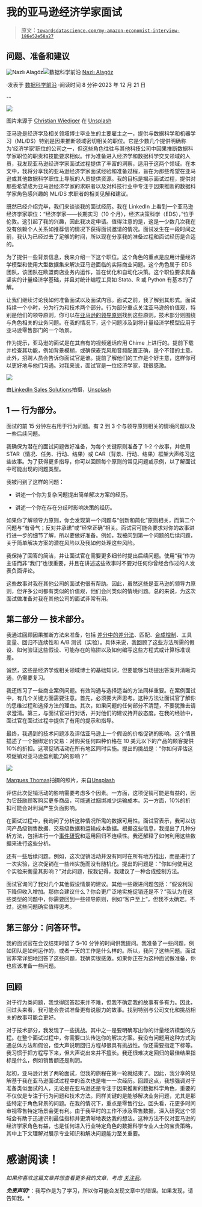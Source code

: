 # 我的亚马逊经济学家面试

> 原文：[`towardsdatascience.com/my-amazon-economist-interview-186e52e58a27`](https://towardsdatascience.com/my-amazon-economist-interview-186e52e58a27)

## 问题、准备和建议

[](https://medium.com/@nalagoz13?source=post_page-----186e52e58a27--------------------------------)![Nazlı Alagöz](https://medium.com/@nalagoz13?source=post_page-----186e52e58a27--------------------------------)[](https://towardsdatascience.com/?source=post_page-----186e52e58a27--------------------------------)![数据科学前沿](https://towardsdatascience.com/?source=post_page-----186e52e58a27--------------------------------) [Nazlı Alagöz](https://medium.com/@nalagoz13?source=post_page-----186e52e58a27--------------------------------)

·发表于 [数据科学前沿](https://towardsdatascience.com/?source=post_page-----186e52e58a27--------------------------------) ·阅读时间 8 分钟·2023 年 12 月 21 日

--

![](img/40ee4346231a47c94748af16170ec16e.png)

图片来源于 [Christian Wiediger](https://unsplash.com/@christianw?utm_content=creditCopyText&utm_medium=referral&utm_source=unsplash) 在 [Unsplash](https://unsplash.com/photos/black-samsung-galaxy-smartphone-displaying-amazon-logo-rymh7EZPqRs?utm_content=creditCopyText&utm_medium=referral&utm_source=unsplash)

亚马逊是经济学及相关领域博士毕业生的主要雇主之一，提供与数据科学和机器学习（ML/DS）特别是因果推断领域密切相关的职位。它是少数几个提供明确称为‘经济学家’职位的公司之一，但这些角色往往与其他科技公司中因果推断数据科学家职位的职责和技能要求相似。作为准备进入经济学和数据科学交叉领域的人员，我发现亚马逊经济学家面试过程提供了丰富的洞察，适用于这两个领域。在本文中，我将分享我的亚马逊经济学家面试经验和准备过程，旨在为那些希望在亚马逊或其他数据科学职位上导航的人员提供资源。我的目标是揭示面试过程，提供对那些希望成为亚马逊经济学家的求职者以及对科技行业中专注于因果推断的数据科学家角色感兴趣的 ML/DS 求职者的相关见解和建议。

既然已经介绍完毕，我们来谈谈我的面试经历。我在 LinkedIn 上看到一个亚马逊经济学家职位：“经济学家——长期实习（10 个月），经济决策科学（EDS），”位于伦敦。这引起了我的兴趣，因此我决定申请。值得注意的是，这是一少数几次我在没有依赖个人关系如推荐信的情况下获得面试邀请的情况。面试发生在一段时间之前，我认为已经过去了足够的时间，所以现在分享我的准备过程和面试经历是合适的。

为了提供一些背景信息，我来介绍一下这个职位。这个角色的重点是应用计量经济学模型和使用大型数据集来解决亚马逊面临的实际商业问题。这个角色属于 EDS 团队，该团队在欧盟商店业务内运作，旨在优化和自动化决策。这个职位要求具备坚实的计量经济学基础，并且对统计编程工具如 Stata、R 或 Python 有基本的了解。

让我们继续讨论我如何准备面试以及面试内容。面试之前，我了解到其形式。面试持续一个小时，分为行为和技术两个部分。行为部分重点关注亚马逊的价值观，特别是他们的领导原则，你可以在[亚马逊的领导原则](https://www.amazon.jobs/content/en/our-workplace/leadership-principles)找到这些原则。技术部分则围绕与角色相关的业务问题。在我的情况下，这个问题涉及到将计量经济学模型应用于亚马逊零售部门的一个场景。

作为提示，亚马逊的面试是在其自有的视频通话应用 Chime 上进行的。提前下载并检查其功能，例如背景模糊，或确保麦克风和音频配置正确，是个不错的主意。此外，招聘人员会告诉你面试官是谁。提前了解他们的工作是个好主意，这样你可以更好地与他们沟通。对我来说，面试官是一位经济学家，我很感激。

![](img/cd618dde16910ac1ca6e28dd44aff217.png)

由[LinkedIn Sales Solutions](https://unsplash.com/@linkedinsalesnavigator?utm_content=creditCopyText&utm_medium=referral&utm_source=unsplash)拍摄，[Unsplash](https://unsplash.com/photos/woman-in-gray-and-white-striped-long-sleeve-shirt-using-silver-macbook-VtKoSy_XzNU?utm_content=creditCopyText&utm_medium=referral&utm_source=unsplash)

## 1 — 行为部分。

面试的前 15 分钟左右用于行为问题。有 2 到 3 个与领导原则相关的情境问题以及一些后续问题。

我确保为潜在的面试问题做好准备，为每个关键原则准备了 1-2 个故事，并使用 STAR（情况、任务、行动、结果）或 CAR（背景、行动、结果）框架大声练习这些故事。为了获得更多指导，你可以回顾每个原则的常见问题或示例，以了解面试中可能出现的问题类型。

我被问到了这样的问题：

+   讲述一个你为复杂问题提出简单解决方案的经历。

+   讲述一个你在存在分歧时影响决策的经历。

如果你了解领导力原则，你会发现第一个问题与“创新和简化”原则相关，而第二个问题与“有骨气；反对并承诺”或“经常正确”相关。面试官可能会要求对你的故事进行进一步的细节了解，所以要做好准备。例如，我被问到第一个问题的后续问题，关于简单解决方案的潜在风险以及我如何处理这些风险。

我保持了回答的简洁，并让面试官在需要更多细节时提出后续问题。使用“我”作为主语而非“我们”也很重要，并且在讲述这些故事时不要对任何你曾经合作过的人发表负面评论。

这些故事对我在其他公司的面试也很有帮助。因此，虽然这些是亚马逊的领导力原则，但许多公司都有类似的价值观，他们会问类似的情境问题。总的来说，为这次面试做准备对我在其他公司的面试非常有用。

## 第二部分 — 技术部分。

我通过回顾因果推断方法来准备，包括 [差分中的差分法](https://medium.com/towards-data-science/uncovering-the-limitations-of-traditional-did-method-2f068f56d19a)、匹配、[合成控制](https://medium.com/towards-data-science/synthdid-101-a-beginners-guide-to-synthetic-difference-in-differences-84fed9b730ae)、工具变量、回归不连续性和 A/B 测试（实验）。具体来说，我回顾了这些方法所需的假设、如何验证这些假设、可能存在的陷阱以及如何编写这些方程式或计算标准误差。

诚然，这些是经济学或相关领域博士的基础知识，但要能够当场提出答案并清晰沟通，仍需要复习。

我还练习了一些商业案例问题。有效沟通与选择适当的方法同样重要。在案例面试中，有几个关键方面需要注意。首先，必须要大声思考。这种方法让面试官了解你的思维过程和选择方法的理由。其次，如果问题的任何部分不清楚，不要犹豫去请求澄清。第三，与面试官进行对话，并对他们的建议持开放态度。在我的经验中，面试官在面试过程中提供了有用的提示和指导。

最终，我遇到的技术问题涉及评估亚马逊上一个假设的价格促销的影响。这个情景描述了一个捆绑定价交易：对购买任何四种价格在 10 美元以下的产品的顾客提供 10%的折扣。这项促销活动在所有地区同时实施。提出的挑战是：“你如何评估这项促销对亚马逊盈利能力的影响？”

![](img/a7f21d203424885ee8668e3eecbd2bf1.png)

[Marques Thomas](https://unsplash.com/@querysprout?utm_content=creditCopyText&utm_medium=referral&utm_source=unsplash)拍摄的照片，来自[Unsplash](https://unsplash.com/photos/a-computer-screen-with-the-amazon-logo-on-it-oNPfZozvh-w?utm_content=creditCopyText&utm_medium=referral&utm_source=unsplash)

评估此次促销活动的影响需要考虑多个因素。一方面，这项促销可能是有益的，因为它鼓励顾客购买更多商品，可能通过捆绑减少运输成本。另一方面，10%的折扣可能会对利润产生负面影响。

在面试过程中，我询问了分析这种情况所需的数据可用性。面试官表示，我可以访问产品级销售数据、交易级数据和运输成本数据。根据这些信息，我提出了几种分析方法，包括进行一个[事件研究](https://medium.com/towards-data-science/event-studies-for-causal-inference-the-dos-and-donts-863f29ca7b65)和运用回归不连续性。我还解释了如何利用这些数据来进行这些分析。

还有一些后续问题。例如，这次促销活动并没有同时在所有地方推出，而是进行了一次实验，这次促销在一些州实施而没有随机化。提出的问题是：“你如何使用这个实验来衡量其影响？”对此问题，按我记得，我建议了一种合成控制方法。

面试官询问了我对几个其他假设情景的建议。其他一些跟进问题包括：“假设利润下降但收入增加。那你会建议什么？你会更广泛地实施促销还是不？”我认为在这些类型的问题中，你需要回到一些领导原则，例如“客户至上”，但我不太确定。不过，这些问题确实值得思考。

## 第三部分：问答环节。

我的面试官在会议结束时留了 5–10 分钟的时间供我提问。我准备了一些问题，例如团队是如何运作的，或者一天的工作是什么样的。所以，我问了这些问题。面试官非常详细地回答了这些问题，我确实很感激。如果你正在为这种面试做准备，你也应该准备一些问题。

## 回顾

对于行为类问题，我觉得回答起来并不难，但我不确定我的故事有多有力。因此，回过头来看，我可能会尝试准备更有说服力的故事。找到特别与公司文化和挑战相关的故事可能会更好。

对于技术部分，我发现了一些挑战。其中之一是要明确写出你的计量经济模型的方程。在整个面试过程中，你需要口头传达你的解决方案。我没有问题用这种方式沟通总体方法和假设，但大声说明回归方程却很具有挑战性。你还需要指定下标等。我习惯于把方程写下来，但大声说出来并不擅长。我还很难决定回归的最佳结果指标是什么，例如销售额还是利润。

起初，亚马逊计划了两轮面试，但我的旅程在第一轮就结束了。因此，我分享的见解基于我在亚马逊面试过程中的首次也是唯一一次经历。回顾这点，我想强调对于准备类似面试的人，无论是在亚马逊还是专注于因果推断的数据科学角色，重要的不仅仅是专注于行为问题和技术方法。同样关键的是能够解决业务问题，尤其是那些特定于角色背景的问题。在我的情况下，重点是零售行业。回头看，花更多时间审视零售特定场景会更有利。由于我平时的工作不涉及零售数据，深入研究这个领域会有助于迅速识别最佳指标并更清晰地表达我的想法。这种方法不仅对亚马逊的经济学家角色有益，也是任何进入行业特定角色的数据科学专业人士的宝贵策略，其中上下文理解对展示专业知识和解决问题能力至关重要。

# 感谢阅读！

*如果你喜欢这篇文章并想查看更多我的文章，考虑* [*关注我*](https://medium.com/@nalagoz13)*。*

***免责声明****：我写作是为了学习，所以你可能会发现文章中的错误。如果发现，请告知我。*
